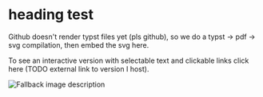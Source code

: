 # heading test

Github doesn't render typst files yet (pls github), so we do a typst -> pdf -> svg compilation,
then embed the svg here.

To see an interactive version with selectable text and clickable links click here (TODO external link to version I host).

<picture>
  <source media="(prefers-color-scheme: dark)" srcset="doc_build/README-dark.svg">
  <source media="(prefers-color-scheme: light)" srcset="doc_build/README-light.svg">
  <img alt="Fallback image description" src="default-image.png">
</picture>

